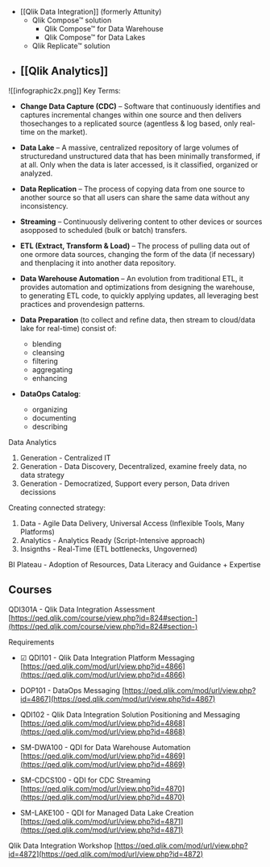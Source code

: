
- [[Qlik Data Integration]] (formerly Attunity)
	- Qlik Compose™ solution
		- Qlik Compose™ for Data Warehouse
		- Qlik Compose™ for Data Lakes
	- Qlik Replicate™ solution
- [[Qlik Analytics]]
	- 

![[infographic2x.png]]
Key Terms:
- **Change Data Capture (CDC)** – Software that continuously identifies and captures incremental changes within one source and then delivers thosechanges to a replicated source (agentless & log based, only real-time on the market).
- **Data Lake** – A massive, centralized repository of large volumes of structuredand unstructured data that has been minimally transformed, if at all. Only when the data is later accessed, is it classified, organized or analyzed.
- **Data Replication** – The process of copying data from one source to another source so that all users can share the same data without any inconsistency.
- **Streaming** – Continuously delivering content to other devices or sources asopposed to scheduled (bulk or batch) transfers.
- **ETL (Extract, Transform & Load)** – The process of pulling data out of one ormore data sources, changing the form of the data (if necessary) and thenplacing it into another data repository.
- **Data Warehouse Automation** – An evolution from traditional ETL, it provides automation and optimizations from designing the warehouse, to generating ETL code, to quickly applying updates, all leveraging best practices and provendesign patterns.

- **Data Preparation** (to collect and refine data, then stream to cloud/data lake for real-time) consist of:
    - blending
    - cleansing
    - filtering
    - aggregating
    - enhancing
- **DataOps Catalog**:
    - organizing
    - documenting
    - describing

Data Analytics

1. Generation - Centralized IT
2. Generation - Data Discovery, Decentralized, examine freely data, no data strategy
3. Generation - Democratized, Support every person, Data driven decissions

Creating connected strategy:

1. Data - Agile Data Delivery, Universal Access (Inflexible Tools, Many Platforms)
2. Analytics - Analytics Ready (Script-Intensive approach)
3. Insignths - Real-Time (ETL bottlenecks, Ungoverned)

BI Plateau - Adoption of Resources, Data Literacy and Guidance + Expertise

## Courses

QDI301A - Qlik Data Integration Assessment [https://qed.qlik.com/course/view.php?id=824#section-](https://qed.qlik.com/course/view.php?id=824#section-)

Requirements

- ☑ QDI101 - Qlik Data Integration Platform Messaging [https://qed.qlik.com/mod/url/view.php?id=4866](https://qed.qlik.com/mod/url/view.php?id=4866)
    
- DOP101 - DataOps Messaging [https://qed.qlik.com/mod/url/view.php?id=4867](https://qed.qlik.com/mod/url/view.php?id=4867)
- QDI102 - Qlik Data Integration Solution Positioning and Messaging [https://qed.qlik.com/mod/url/view.php?id=4868](https://qed.qlik.com/mod/url/view.php?id=4868)
- SM-DWA100 - QDI for Data Warehouse Automation [https://qed.qlik.com/mod/url/view.php?id=4869](https://qed.qlik.com/mod/url/view.php?id=4869)
- SM-CDCS100 - QDI for CDC Streaming [https://qed.qlik.com/mod/url/view.php?id=4870](https://qed.qlik.com/mod/url/view.php?id=4870)
- SM-LAKE100 - QDI for Managed Data Lake Creation [https://qed.qlik.com/mod/url/view.php?id=4871](https://qed.qlik.com/mod/url/view.php?id=4871)

Qlik Data Integration Workshop [https://qed.qlik.com/mod/url/view.php?id=4872](https://qed.qlik.com/mod/url/view.php?id=4872)